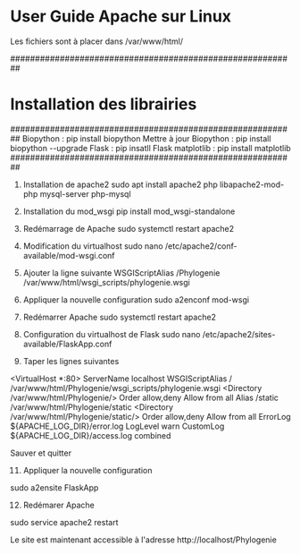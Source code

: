 # User Guide Apache sur Linux

Les fichiers sont à placer dans /var/www/html/

##########################################################
#            Installation des librairies                 #
##########################################################
Biopython : pip install biopython
Mettre à jour Biopython : pip install biopython --upgrade
Flask : pip insatll Flask
matplotlib : pip install matplotlib
##########################################################

1. Installation de apache2
sudo apt install apache2 php libapache2-mod-php mysql-server php-mysql

2. Installation du mod_wsgi
pip install mod_wsgi-standalone

3. Redémarrage de Apache
sudo systemctl restart apache2

4. Modification du virtualhost
sudo nano /etc/apache2/conf-available/mod-wsgi.conf

5. Ajouter la ligne suivante
WSGIScriptAlias /Phylogenie /var/www/html/wsgi_scripts/phylogenie.wsgi

6. Appliquer la nouvelle configuration
sudo a2enconf mod-wsgi

7. Redémarrer Apache
sudo systemctl restart apache2

9. Configuration du virtualhost de Flask
sudo nano /etc/apache2/sites-available/FlaskApp.conf

10. Taper les lignes suivantes

<VirtualHost *:80>
	ServerName localhost
	WSGIScriptAlias / /var/www/html/Phylogenie/wsgi_scripts/phylogenie.wsgi
	<Directory /var/www/html/Phylogenie/>
		Order allow,deny
		Allow from all
	</Directory>
	Alias /static /var/www/html/Phylogenie/static
	<Directory /var/www/html/Phylogenie/static/>
		Order allow,deny
		Allow from all
	</Directory>
	ErrorLog ${APACHE_LOG_DIR}/error.log
	LogLevel warn
	CustomLog ${APACHE_LOG_DIR}/access.log combined
</VirtualHost>

Sauver et quitter

11. Appliquer la nouvelle configuration

sudo a2ensite FlaskApp

12. Redémarer Apache

sudo service apache2 restart 

Le site est maintenant accessible à l'adresse http://localhost/Phylogenie

